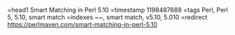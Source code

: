=head1 Smart Matching in Perl 5.10
=timestamp 1198487688
=tags Perl, Perl 5, 5.10, smart match
=indexes ~~, smart match, v5.10, 5.010
=redirect https://perlmaven.com/smart-matching-in-perl-5.10
